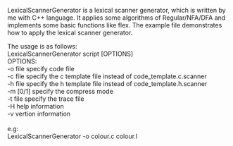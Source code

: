 LexicalScannerGenerator is a lexical scanner generator, which is written by me with C++ language. It applies some algorithms of Regular/NFA/DFA and implements some basic functions like flex. The example file demonstrates how to apply the lexical scanner generator.

The usage is as follows:<br>
LexicalScannerGenerator script [OPTIONS]<br>
OPTIONS:<br>
-o file         specify code file<br>
-c file         specify the c template file instead of code_template.c.scanner<br>
-h file         specify the h template file instead of code_template.h.scanner<br>
-m [0/1]        specify the compress mode<br>
-t file         specify the trace file<br>
-H              help information<br>
-v              vertion information<br>
<br>
e.g:<br>
LexicalScannerGenerator -o colour.c colour.l <br>